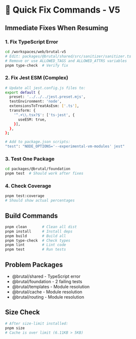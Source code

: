 # 🚀 Quick Fix Commands - V5

## Immediate Fixes When Resuming

### 1. Fix TypeScript Error
```bash
cd /workspaces/web/brutal-v5
# Edit: packages/@brutal/shared/src/sanitizer/sanitizer.ts
# Remove or use ALLOWED_TAGS and ALLOWED_ATTRS variables
pnpm type-check  # Verify fix
```

### 2. Fix Jest ESM (Complex)
```bash
# Update all jest.config.js files to:
export default {
  preset: '../../../jest.preset.mjs',
  testEnvironment: 'node',
  extensionsToTreatAsEsm: ['.ts'],
  transform: {
    '^.+\\.tsx?$': ['ts-jest', {
      useESM: true,
    }],
  },
};

# Add to package.json scripts:
"test": "NODE_OPTIONS='--experimental-vm-modules' jest"
```

### 3. Test One Package
```bash
cd packages/@brutal/foundation
pnpm test  # Should work after fixes
```

### 4. Check Coverage
```bash
pnpm test:coverage
# Should show actual percentages
```

## Build Commands
```bash
pnpm clean       # Clean all dist
pnpm install     # Install deps
pnpm build       # Build all
pnpm type-check  # Check types
pnpm lint        # Lint code
pnpm test        # Run tests
```

## Problem Packages
- @brutal/shared - TypeScript error
- @brutal/foundation - 2 failing tests
- @brutal/templates - Module resolution
- @brutal/cache - Module resolution
- @brutal/routing - Module resolution

## Size Check
```bash
# After size-limit installed:
pnpm size
# Cache is over limit (6.11KB > 5KB)
```